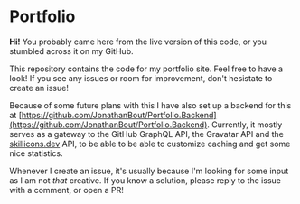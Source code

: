 # Portfolio

**Hi!** You probably came here from the live version of this code, or you stumbled across it on my GitHub.

This repository contains the code for my portfolio site. Feel free to have a look! If you see any issues or room for improvement, don't hesistate to create an issue!

Because of some future plans with this I have also set up a backend for this at [https://github.com/JonathanBout/Portfolio.Backend](https://github.com/JonathanBout/Portfolio.Backend). Currently, it mostly serves as a gateway to the GitHub GraphQL API, the Gravatar API and the [skillicons.dev](https://skillicons.dev) API, to be able to be able to customize caching and get some nice statistics.

Whenever I create an issue, it's usually because I'm looking for some input as I am not _that_ creative. If you know a solution, please reply to the issue with a comment, or open a PR!